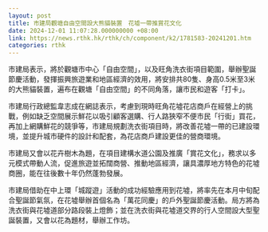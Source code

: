 ```yaml
---
layout: post
title: 市建局觀塘自由空間設大熊貓裝置　花墟一帶推賞花文化
date: 2024-12-01 11:07:28.000000000 +08:00
link: https://news.rthk.hk/rthk/ch/component/k2/1781583-20241201.htm
categories: rthk
---
```


市建局表示，將於觀塘市中心「自由空間」，以及旺角洗衣街項目範圍，舉辦聖誕節慶活動，發揮振興旅遊業和地區經濟的效用，將安排共80隻、身高0.5米至3米的大熊貓裝置，遍布在觀塘「自由空間」的不同角落，讓市民和遊客「打卡」。

市建局行政總監韋志成在網誌表示，考慮到現時旺角花墟花店商戶在經營上的挑戰，例如缺乏空間展示鮮花以吸引顧客選購、行人路狹窄不便市民「行街」買花，再加上網購鮮花的競爭等，市建局規劃洗衣街項目時，將改善花墟一帶的已建設環境，並提升城市硬件的設計和配套，為花店商戶建設更佳的營商環境。

市建局又會以花卉樹木為題，在項目建構水道公園及推廣「賞花文化」，務求以多元模式帶動人流，促進旅遊並拓闊商營、推動地區經濟，讓具濃厚地方特色的花墟商圈，能在往後數十年仍然蓬勃發展。

市建局借助在中上環「城蹤遊」活動的成功經驗應用到花墟，將率先在本月中旬配合聖誕節氣氛，在花墟舉辦首個名為「萬花同慶」的戶外聖誕節慶活動。局方將為洗衣街與花墟道部分路段裝上燈飾；並在洗衣街與花墟道交界的行人空間設大型聖誕裝置，又會以花為題材，舉辦工作坊。
